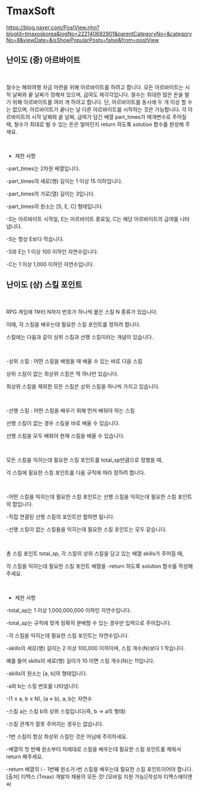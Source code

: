# TmaxSoft

https://blog.naver.com/PostView.nhn?blogId=tmaxoskorea&logNo=222140692901&parentCategoryNo=&categoryNo=8&viewDate=&isShowPopularPosts=false&from=postView

## 난이도 (중) 아르바이트

​

철수는 해외여행 자금 마련을 위해 아르바이트를 하려고 합니다. 모든 아르바이트는 시작 날짜와 끝 날짜가 정해져 있으며, 급여도 제각각입니다. 철수는 최대한 많은 돈을 벌기 위해 아르바이트를 여러 개 하려고 합니다. 단, 아르바이트를 동시에 두 개 이상 할 수는 없으며, 아르바이트가 끝나는 날 다른 아르바이트를 시작하는 것은 가능합니다. 각 아르바이트의 시작 날짜와 끝 날짜, 급여가 담긴 배열 part_times가 매개변수로 주어질 때, 철수가 최대로 벌 수 있는 돈은 얼마인지 return 하도록 solution 함수를 완성해 주세요.

​

* 제한 사항

-part_times는 2차원 배열입니다.

-part_times의 세로(행) 길이는 1 이상 15 이하입니다.

-part_times의 가로(열) 길이는 3입니다.

-part_times의 원소는 [S, E, C] 형태입니다.

-S는 아르바이트 시작일, E는 아르바이트 종료일, C는 해당 아르바이트의 급여를 나타냅니다.

-S는 항상 E보다 작습니다.

-S와 E는 1 이상 100 이하인 자연수입니다.

-C는 1 이상 1,000 이하인 자연수입니다.



## 난이도 (상) 스킬 포인트

​

RPG 게임에 1부터 N까지 번호가 하나씩 붙은 스킬 N 종류가 있습니다. 

이때, 각 스킬을 배우는데 필요한 스킬 포인트를 정하려 합니다. 

스킬에는 다음과 같이 상위 스킬과 선행 스킬이라는 개념이 있습니다.

​

-상위 스킬 : 어떤 스킬을 배웠을 때 배울 수 있는 바로 다음 스킬

상위 스킬이 없는 최상위 스킬은 딱 하나만 있습니다.

최상위 스킬을 제외한 모든 스킬은 상위 스킬을 하나씩 가지고 있습니다.

​

-선행 스킬 : 어떤 스킬을 배우기 위해 먼저 배워야 하는 스킬

선행 스킬이 없는 경우 스킬을 바로 배울 수 있습니다.

선행 스킬을 모두 배워야 현재 스킬을 배울 수 있습니다.

​

모든 스킬을 익히는데 필요한 스킬 포인트를 total_sp만큼으로 정했을 때, 

각 스킬에 필요한 스킬 포인트를 다음 규칙에 따라 정하려 합니다.

​

-어떤 스킬을 익히는데 필요한 스킬 포인트는 선행 스킬을 익히는데 필요한 스킬 포인트의 합입니다.

-직접 연결된 선행 스킬의 포인트만 합하면 됩니다.

-선행 스킬이 없는 스킬들을 익히는데 필요한 스킬 포인트는 모두 같습니다.

​

총 스킬 포인트 total_sp, 각 스킬의 상위 스킬을 담고 있는 배열 skills가 주어질 때, 

각 스킬을 익히는데 필요한 스킬 포인트 배열을 -return 하도록 solution 함수를 작성해 주세요.

​

* 제한 사항

-total_sp는 1 이상 1,000,000,000 이하인 자연수입니다.

-total_sp는 규칙에 맞게 정확히 분배할 수 있는 경우만 입력으로 주어집니다.

-각 스킬을 익히는데 필요한 스킬 포인트는 자연수입니다.

-skills의 세로(행) 길이는 2 이상 100,000 이하이며, 스킬 개수(N)보다 1 작습니다.

예를 들어 skills의 세로(행) 길이가 10 이면 스킬 개수(N)는 11입니다.

-skills의 원소는 [a, b]의 형태입니다.

-a와 b는 스킬 번호를 나타냅니다.

-(1 ≤ a, b ≤ N), (a ≠ b), a, b는 자연수

-스킬 a는 스킬 b의 상위 스킬입니다(즉, b → a의 형태)

-스킬 관계가 잘못 주어지는 경우는 없습니다.

-1번 스킬이 항상 최상위 스킬인 것은 아님에 주의하세요.

-배열의 첫 번째 원소부터 차례대로 스킬을 배우는데 필요한 스킬 포인트를 채워서 return 해주세요.

-return 배열의 i - 1번째 원소가 i번 스킬을 배우는데 필요한 스킬 포인트이어야 합니다.
[출처] 티맥스 (Tmax) 개발자 채용의 모든 것! (모바일 지원 가능)|작성자 티맥스에이앤씨
